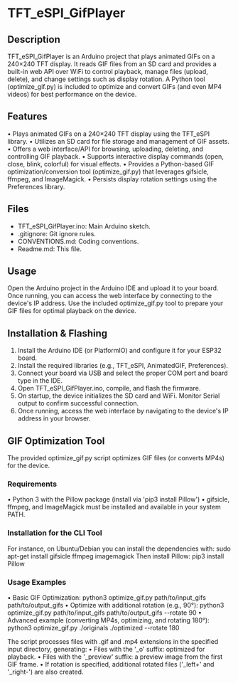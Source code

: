 # TFT_eSPI_GifPlayer

## Description
TFT_eSPI_GifPlayer is an Arduino project that plays animated GIFs on a 240×240 TFT display. It reads GIF files from an SD card and provides a built-in web API over WiFi to control playback, manage files (upload, delete), and change settings such as display rotation. A Python tool (optimize_gif.py) is included to optimize and convert GIFs (and even MP4 videos) for best performance on the device.

## Features
• Plays animated GIFs on a 240×240 TFT display using the TFT_eSPI library.
• Utilizes an SD card for file storage and management of GIF assets.
• Offers a web interface/API for browsing, uploading, deleting, and controlling GIF playback.
• Supports interactive display commands (open, close, blink, colorful) for visual effects.
• Provides a Python-based GIF optimization/conversion tool (optimize_gif.py) that leverages gifsicle, ffmpeg, and ImageMagick.
• Persists display rotation settings using the Preferences library.

## Files

- TFT_eSPI_GifPlayer.ino: Main Arduino sketch.
- .gitignore: Git ignore rules.
- CONVENTIONS.md: Coding conventions.
- Readme.md: This file.

## Usage

Open the Arduino project in the Arduino IDE and upload it to your board. Once running, you can access the web interface by connecting to the device's IP address. Use the included optimize_gif.py tool to prepare your GIF files for optimal playback on the device.

## Installation & Flashing

1. Install the Arduino IDE (or PlatformIO) and configure it for your ESP32 board.
2. Install the required libraries (e.g., TFT_eSPI, AnimatedGIF, Preferences).
3. Connect your board via USB and select the proper COM port and board type in the IDE.
4. Open TFT_eSPI_GifPlayer.ino, compile, and flash the firmware.
5. On startup, the device initializes the SD card and WiFi. Monitor Serial output to confirm successful connection.
6. Once running, access the web interface by navigating to the device's IP address in your browser.

## GIF Optimization Tool

The provided optimize_gif.py script optimizes GIF files (or converts MP4s) for the device.

### Requirements
• Python 3 with the Pillow package (install via 'pip3 install Pillow')
• gifsicle, ffmpeg, and ImageMagick must be installed and available in your system PATH.

### Installation for the CLI Tool
For instance, on Ubuntu/Debian you can install the dependencies with:
  sudo apt-get install gifsicle ffmpeg imagemagick
Then install Pillow:
  pip3 install Pillow

### Usage Examples
• Basic GIF Optimization:
  python3 optimize_gif.py path/to/input_gifs path/to/output_gifs
• Optimize with additional rotation (e.g., 90°):
  python3 optimize_gif.py path/to/input_gifs path/to/output_gifs --rotate 90
• Advanced example (converting MP4s, optimizing, and rotating 180°):
  python3 optimize_gif.py ./originals ./optimized --rotate 180

The script processes files with .gif and .mp4 extensions in the specified input directory, generating:
  • Files with the '_o' suffix: optimized for playback.
  • Files with the '_preview' suffix: a preview image from the first GIF frame.
  • If rotation is specified, additional rotated files ('_left+<angle>' and '_right-<angle>') are also created.
